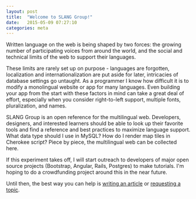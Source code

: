 ```yaml
---
layout: post
title:  "Welcome to SLANG Group!"
date:   2015-05-09 07:27:10
categories: meta
---
```


Written language on the web is being shaped by two forces: the growing number of
participating voices from around the world, and the social and
technical limits of the web to support their languages.

<!--break-->

These limits are rarely set up on purpose - languages are forgotten, localization and
internationalization are put aside for later, intricacies of database settings
go untaught. As a programmer I know how difficult it is to
modify a monolingual website or app for many languages. Even building your app
from the start with these factors in mind can take a great deal of effort, especially
when you consider right-to-left support, multiple fonts, pluralization, and names.

SLANG Group is an open reference for the multilingual web. Developers,
designers, and interested learners should be able to look up their favorite tools
and find a reference and best practices to maximize language support. What data type
should I use in MySQL? How do I render map tiles in Cherokee script? Piece by piece, the
multilingual web can be collected here.

If this experiment takes off, I will start outreach to developers of major open
source projects (Bootstrap, Angular, Rails, Postgres) to make tutorials. I'm
hoping to do a crowdfunding project around this in the near future.

Until then, the best way you can help is [writing an article](https://github.com/slang-group/slang-group.github.io)
or [requesting a topic](https://github.com/slang-group/slang-group.github.io).
